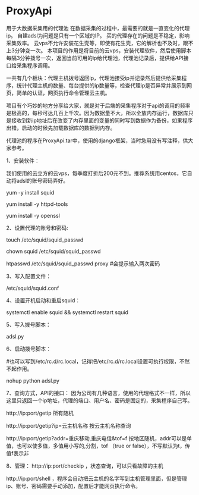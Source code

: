 # ProxyApi
用于大数据采集用的代理池
在数据采集的过程中，最需要的就是一直变化的代理ip。
自建adsl为问题是只有一个区域的IP。
买的代理存在的问题是不稳定，影响采集效率。
云vps不允许安装花生壳等，即使有花生壳，它的解析也不及时，跟不上3分钟变一次。
本项目的作用是将目前的云vps，安装代理软件，然后使用脚本每隔3分钟拨号一次，返回当前可用的ip给代理池，代理池记录后，提供给API接口给采集程序调用。

一共有几个板块：代理主机拨号返回ip，代理池接受ip并记录然后提供给采集程序，统计代理主机的数量、每台提供的ip数量等，检查代理ip是否异常并展示到网页，简单的认证，网页执行命令管理云主机。

项目有个巧妙的地方分享给大家，就是对于后端的采集程序对于api的调用的频率是极高的，每秒可达几百上千次。因为数据量不大，所以全放内存运行，数据库只是接收到新ip地址后在改变了内存里面的变量的同时写到数据作为备份，如果程序出错，启动的时候先加载数据库的数据到内存。

代理池的程序在ProxyApi.tar中，使用的django框架，当时急用没有写注释，供大家参考。

1、安装软件：

我们使用的云立方的云vps，每季度打折后200元不到。推荐系统用centos，它自动将adsl的账号密码弄好。

yum -y install squid

yum install -y httpd-tools

yum install -y openssl

2、设置代理的账号和密码:

touch /etc/squid/squid_passwd

chown squid /etc/squid/squid_passwd

htpasswd /etc/squid/squid_passwd proxy #会提示输入两次密码

3、写入配置文件：

/etc/squid/squid.conf 

4、设置开机启动和重启squid：

systemctl enable squid && systemctl restart squid

5、写入拨号脚本：

adsl.py 

6、启动拨号脚本：

#也可以写到/etc/rc.d/rc.local，记得把/etc/rc.d/rc.local设置可执行权限，不然不起作用。

nohup python adsl.py

7、查询方式，API的接口：
因为公司有几种语言，使用的代理格式不一样，所以这里只返回一个ip地址，代理的端口、用户名、密码是固定的，采集程序自己写。

http://ip:port/getip    所有随机

http://ip:port/getip?ip=云主机名称  按云主机名称查询

http://ip:port/getip?addr=重庆移动,重庆电信&tof=f    按地区随机，addr可以是单值，也可以使多值，多值用小写的,分割，tof （true or false），不写默认为t，传值f表示非

8、管理：
http://ip:port/checkip ，状态查询，可以只看故障的主机

http://ip:port/shell ，程序会自动把云主机的名字写到主机管理里面，但是管理ip、账号、密码需要手动添加，配置后才能网页执行命令。


